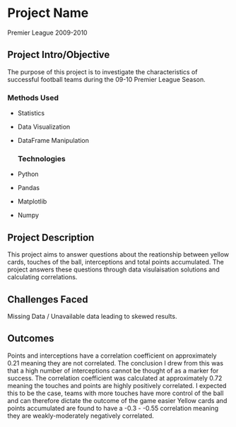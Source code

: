 # Project Name
Premier League 2009-2010



## Project Intro/Objective
The purpose of this project is to investigate the characteristics of successful football teams during the 09-10 Premier League Season. 



### Methods Used
* Statistics
* Data Visualization
* DataFrame Manipulation

  ### Technologies
  
* Python
* Pandas
* Matplotlib
* Numpy

## Project Description
This project aims to answer questions about the reationship between yellow cards, touches of the ball, interceptions and total points accumulated. The project answers these questions through data visulaisation solutions and calculating correlations. 

## Challenges Faced

Missing Data / Unavailable data leading to skewed results.

## Outcomes

Points and interceptions have a correlation coefficient on approximately 0.21 meaning they are not correlated. The conclusion I drew from this was that a high number of interceptions cannot be thought of as a marker for success.
The correlation coefficient was calculated at approximately 0.72 meaning the touches and points are highly positively correlated. I expected this to be the case, teams with more touches have more control of the ball and can therefore dictate the outcome of the game easier
Yellow cards and points accumulated are found to have a -0.3 - -0.55 correlation meaning they are weakly-moderately negatively correlated.
 

